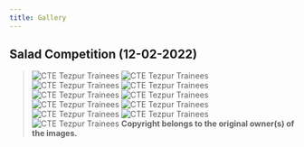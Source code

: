 ```yaml
---
title: Gallery
---
```

## Salad Competition (12-02-2022)
> ![CTE Tezpur Trainees](/thumbnails/hall/19.webp "Salad Competition")
> ![CTE Tezpur Trainees](/thumbnails/hall/20.webp "Salad Competition")
> ![CTE Tezpur Trainees](/thumbnails/hall/21.webp "Salad Competition")
> ![CTE Tezpur Trainees](/thumbnails/hall/22.webp "Salad Competition")
> ![CTE Tezpur Trainees](/thumbnails/hall/23.webp "Salad Competition")
> ![CTE Tezpur Trainees](/thumbnails/hall/24.webp "Salad Competition")
> ![CTE Tezpur Trainees](/thumbnails/hall/25.webp "Salad Competition")
> ![CTE Tezpur Trainees](/thumbnails/hall/26.webp "Salad Competition")
> ![CTE Tezpur Trainees](/thumbnails/hall/27.webp "Salad Competition")
> ![CTE Tezpur Trainees](/thumbnails/hall/28.webp "Salad Competition")
> ![CTE Tezpur Trainees](/thumbnails/hall/29.webp "Salad Competition")
> **Copyright belongs to the original owner(s) of the images.**
